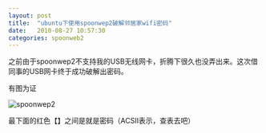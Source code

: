 ```yaml
---
layout: post
title:  "ubuntu下使用spoonwep2破解邻居家wifi密码"
date:   2010-08-27 10:57:30
categories: spoonweb2
---
```


之前由于spoonwep2不支持我的USB无线网卡，折腾下很久也没弄出来。这次借同事的USB网卡终于成功破解出密码。

有图为证

![spoonwep2](../../../../pic/spoonwep2.jpeg)

最下面的红色【】之间是就是密码（ACSII表示，查表去吧）
